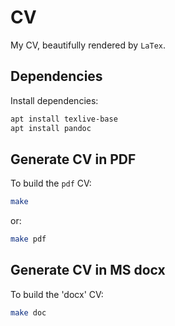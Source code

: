 # CV

My CV, beautifully rendered by `LaTex`.

## Dependencies

Install dependencies:

```bash
apt install texlive-base
apt install pandoc
```

## Generate CV in PDF

To build the `pdf` CV:

```bash
make
```

or:

```bash
make pdf
```

## Generate CV in MS docx
To build the 'docx' CV:

```bash
make doc
```
